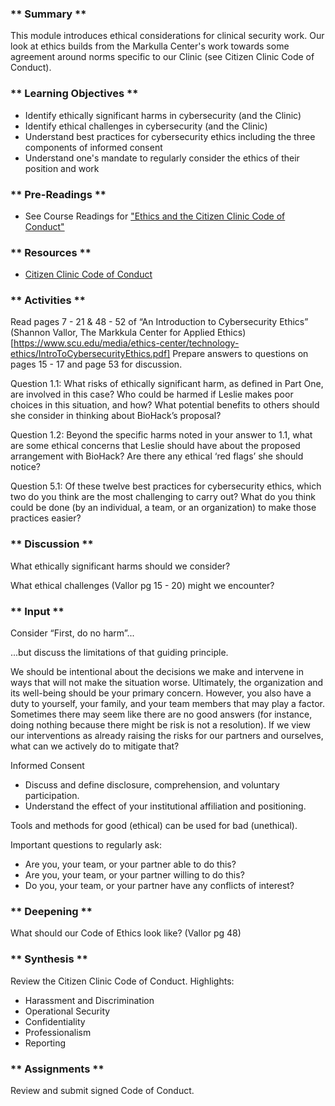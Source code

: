 ### ** Summary **

This module introduces ethical considerations for clinical security work. Our look at ethics builds from the Markulla Center's work towards some agreement around norms specific to our Clinic (see Citizen Clinic Code of Conduct).

### ** Learning Objectives **

* Identify ethically significant harms in cybersecurity (and the Clinic)
* Identify ethical challenges in cybersecurity (and the Clinic)
* Understand best practices for cybersecurity ethics including the three components of informed consent
* Understand one's mandate to regularly consider the ethics of their position and work

### ** Pre-Readings **

* See Course Readings for ["Ethics and the Citizen Clinic Code of Conduct"](../../../Consolidated_Bibliography#ethics)

### ** Resources **

* [Citizen Clinic Code of Conduct](Student_Code_of_Conduct.md)

### ** Activities **

Read pages 7 - 21 & 48 - 52 of “An Introduction to Cybersecurity Ethics” (Shannon Vallor, The Markkula Center for Applied Ethics) [https://www.scu.edu/media/ethics-center/technology-ethics/IntroToCybersecurityEthics.pdf] Prepare answers to questions on pages 15 - 17 and page 53 for discussion.

Question 1.1: What risks of ethically significant harm, as defined in Part One, are involved in this case? Who could be harmed if Leslie makes poor choices in this situation, and how? What potential benefits to others should she consider in thinking about BioHack’s proposal?

Question 1.2: Beyond the specific harms noted in your answer to 1.1, what are some ethical concerns that Leslie should have about the proposed arrangement with BioHack? Are there any ethical ‘red flags’ she should notice?

Question 5.1: Of these twelve best practices for cybersecurity ethics, which two do you think are the most challenging to carry out? What do you think could be done (by an individual, a team, or an organization) to make those practices easier?

### ** Discussion **

What ethically significant harms should we consider?

What ethical challenges (Vallor pg 15 - 20) might we encounter?


### ** Input **

Consider “First, do no harm”... 

...but discuss the limitations of that guiding principle.

We should be intentional about the decisions we make and intervene in ways that will not make the situation worse. 
Ultimately, the organization and its well-being should be your primary concern. However, you also have a duty to yourself, your family, and your team members that may play a factor. Sometimes there may seem like there are no good answers (for instance, doing nothing because there might be risk is not a resolution).
If we view our interventions as already raising the risks for our partners and ourselves, what can we actively do to mitigate that? 

Informed Consent

* Discuss and define disclosure, comprehension, and voluntary participation.
* Understand the effect of your institutional affiliation and positioning.

Tools and methods for good (ethical) can be used for bad (unethical).

Important questions to regularly ask:

* Are you, your team, or your partner able to do this?
* Are you, your team, or your partner willing to do this?
* Do you, your team, or your partner have any conflicts of interest?

### ** Deepening **

What should our Code of Ethics look like? (Vallor pg 48)

### ** Synthesis **

Review the Citizen Clinic Code of Conduct.
Highlights:

* Harassment and Discrimination
* Operational Security
* Confidentiality
* Professionalism
* Reporting


### ** Assignments **

Review and submit signed Code of Conduct.
